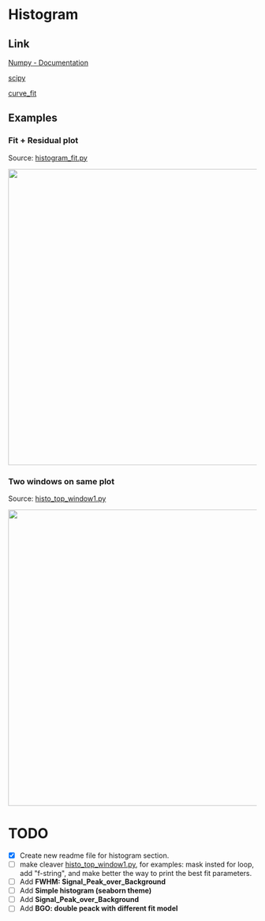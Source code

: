 # Histogram

## Link

[Numpy - Documentation](https://numpy.org/doc/stable/)

[scipy](https://www.scipy.org)

[curve_fit](https://docs.scipy.org/doc/scipy/reference/generated/scipy.optimize.curve_fit.html)

## Examples

### Fit + Residual plot

Source: [histogram_fit.py](https://github.com/lorenzomarini96/laboratory/blob/main/laboratory/histogram/histogram_fit.py)

<img src="https://user-images.githubusercontent.com/55988954/105095717-501bc400-5aa6-11eb-8b10-242d160d2bd8.png" width="600" /> 


### Two windows on same plot

Source: [histo_top_window1.py](https://github.com/lorenzomarini96/laboratory/blob/main/laboratory/histogram/histo_top_window1.py)

<img src="https://user-images.githubusercontent.com/55988954/104966973-7a0bb280-59e2-11eb-8d77-61cdc5440aab.png" width="600" /> 


# TODO

- [x] Create new readme file for histogram section.
- [ ] make cleaver [histo_top_window1.py](https://github.com/lorenzomarini96/laboratory/blob/main/laboratory/histogram/histo_top_window1.py), for examples: mask insted for loop, add "f-string", and make better the way to print the best fit parameters.
- [ ] Add **FWHM: Signal_Peak_over_Background**
- [ ] Add **Simple histogram (seaborn theme)**
- [ ] Add **Signal_Peak_over_Background**
- [ ] Add **BGO: double peack with different fit model**